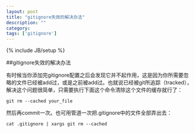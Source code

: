 ```yaml
---
layout: post
title: "gitignore失效的解决办法"
description: ""
category: 
tags: ['gitignore']
---
```

{% include JB/setup %}

##gitignore失效的解决办法

有时候当你添加完gitignore配置之后会发现它并不起作用，这是因为你所需要忽略的文件已经被add过，或是之前被add过。也就说已经被git所追踪（tracked），解决这个问题很简单，只需要执行下面这个命令清除这个文件的缓存就行了：

```shell
git rm --cached your_file
```

然后再commit一次。也可用管道一次把.gitignore中的文件全部弄出去：

```shell
cat .gitignore | xargs git rm --cached
```
